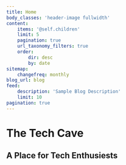 ```yaml
---
title: Home
body_classes: 'header-image fullwidth'
content:
    items: '@self.children'
    limit: 5
    pagination: true
    url_taxonomy_filters: true
    order:
        dir: desc
        by: date
sitemap:
    changefreq: monthly
blog_url: blog
feed:
    description: 'Sample Blog Description'
    limit: 10
pagination: true
---
```


# The Tech Cave
## A Place for Tech Enthusiests 
